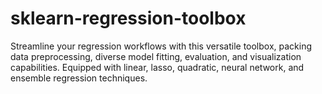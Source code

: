 # sklearn-regression-toolbox
Streamline your regression workflows with this versatile toolbox, packing data preprocessing, diverse model fitting, evaluation, and visualization capabilities. Equipped with linear, lasso, quadratic, neural network, and ensemble regression techniques.

